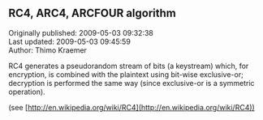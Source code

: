 ## RC4, ARC4, ARCFOUR algorithm  
Originally published: 2009-05-03 09:32:38  
Last updated: 2009-05-03 09:45:59  
Author: Thimo Kraemer  
  
RC4 generates a pseudorandom stream of bits (a keystream) which, for encryption, is combined with the plaintext using bit-wise exclusive-or; decryption is performed the same way (since exclusive-or is a symmetric operation).

(see [http://en.wikipedia.org/wiki/RC4](http://en.wikipedia.org/wiki/RC4))